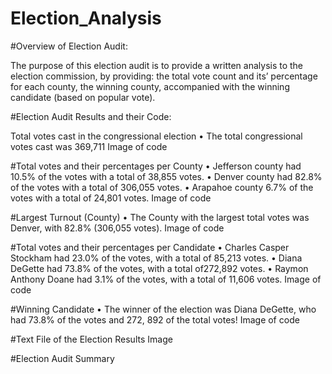 # Election_Analysis
#Overview of Election Audit:

The purpose of this election audit is to provide a written analysis to the election commission, by providing: the total vote count and its’ percentage for each county, the winning county, accompanied with the winning candidate (based on popular vote).


#Election Audit Results and their Code:

Total votes cast in the congressional election 
•	The total congressional votes cast was 369,711
Image of code 

#Total votes and their percentages per County 
•	Jefferson county had 10.5% of the votes with a total of 38,855 votes.
•	Denver county had 82.8% of the votes with a total of 306,055 votes.
•	Arapahoe county 6.7% of the votes with a total of 24,801 votes. 
Image of code 

#Largest Turnout (County)
•	The County with the largest total votes was Denver, with 82.8% (306,055 votes).
Image of code 

#Total votes and their percentages per Candidate 
•	Charles Casper Stockham had 23.0% of the votes, with a total of 85,213 votes. 
•	Diana DeGette had 73.8% of the votes, with a total of272,892 votes.
•	Raymon Anthony Doane had 3.1% of the votes, with a total of 11,606 votes.
Image of code 

 
#Winning Candidate
•	The winner of the election was Diana DeGette, who had 73.8% of the votes and 272, 892 of the total votes! 
Image of code 

#Text File of the Election Results 
Image


#Election Audit Summary 
